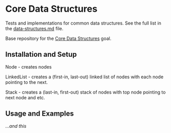 # Core Data Structures

Tests and implementations for common data structures. See the full list in the [data-structures.md](data-structures.md) file.

Base repository for the [Core Data Structures](http://jsdev.learnersguild.org/goals/128) goal.

## Installation and Setup

Node - creates nodes

LinkedList - creates a (first-in, last-out) linked list of nodes with each node pointing to the next.

Stack - creates a (last-in, first-out) stack of nodes with top node pointing to next node and etc.

## Usage and Examples

_...and this_
